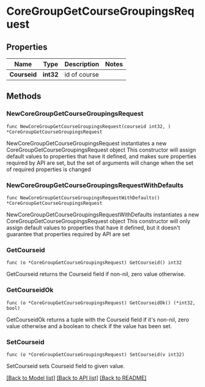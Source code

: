 # CoreGroupGetCourseGroupingsRequest

## Properties

Name | Type | Description | Notes
------------ | ------------- | ------------- | -------------
**Courseid** | **int32** | id of course | 

## Methods

### NewCoreGroupGetCourseGroupingsRequest

`func NewCoreGroupGetCourseGroupingsRequest(courseid int32, ) *CoreGroupGetCourseGroupingsRequest`

NewCoreGroupGetCourseGroupingsRequest instantiates a new CoreGroupGetCourseGroupingsRequest object
This constructor will assign default values to properties that have it defined,
and makes sure properties required by API are set, but the set of arguments
will change when the set of required properties is changed

### NewCoreGroupGetCourseGroupingsRequestWithDefaults

`func NewCoreGroupGetCourseGroupingsRequestWithDefaults() *CoreGroupGetCourseGroupingsRequest`

NewCoreGroupGetCourseGroupingsRequestWithDefaults instantiates a new CoreGroupGetCourseGroupingsRequest object
This constructor will only assign default values to properties that have it defined,
but it doesn't guarantee that properties required by API are set

### GetCourseid

`func (o *CoreGroupGetCourseGroupingsRequest) GetCourseid() int32`

GetCourseid returns the Courseid field if non-nil, zero value otherwise.

### GetCourseidOk

`func (o *CoreGroupGetCourseGroupingsRequest) GetCourseidOk() (*int32, bool)`

GetCourseidOk returns a tuple with the Courseid field if it's non-nil, zero value otherwise
and a boolean to check if the value has been set.

### SetCourseid

`func (o *CoreGroupGetCourseGroupingsRequest) SetCourseid(v int32)`

SetCourseid sets Courseid field to given value.



[[Back to Model list]](../README.md#documentation-for-models) [[Back to API list]](../README.md#documentation-for-api-endpoints) [[Back to README]](../README.md)


